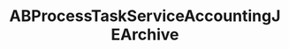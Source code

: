 ---
title: ABProcessTaskServiceAccountingJEArchive
layout: module
mod: 'module:ABProcessTaskServiceAccountingJEArchive'
category: process-tasks
---